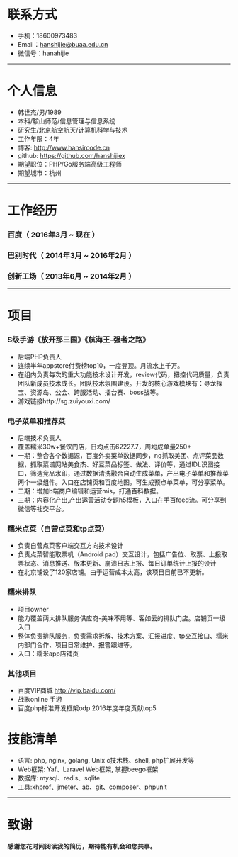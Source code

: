 # 联系方式
- 手机：18600973483
- Email：hanshijie@buaa.edu.cn
- 微信号：hanahijie

---
# 个人信息

 - 韩世杰/男/1989 
 - 本科/鞍山师范/信息管理与信息系统
 - 研究生/北京航空航天/计算机科学与技术
 - 工作年限：4年
 - 博客: http://www.hansircode.cn
 - github: https://github.com/hanshijiex
 - 期望职位：PHP/Go服务端高级工程师
 - 期望城市：杭州

---

# 工作经历

### 百度（ 2016年3月 ~ 现在 ）
### 巴别时代（ 2014年3月 ~ 2016年2月 ）
### 创新工场（ 2013年6月 ~ 2014年2月 ）

---

# 项目

### S级手游《放开那三国》《航海王-强者之路》
* 后端PHP负责人
* 连续半年appstore付费榜top10，一度登顶。月流水上千万。
* 在组内负责每次的重大功能技术设计开发，review代码，把控代码质量，负责团队新成员技术成长。团队技术氛围建设。开发的核心游戏模块有：寻龙探宝、资源岛、公会、跨服活动、擂台赛、boss战等。
* 游戏链接http://sg.zuiyouxi.com/

### 电子菜单和推荐菜
* 后端技术负责人
* 覆盖糯米30w+餐饮门店，日均点击62227.7，周均成单量250+
* 一期：整合各个数据源，百度外卖菜单数据同步，ng抓取美团、点评菜品数据，抓取菜谱网站美食杰、好豆菜品标签、做法、评价等，通过IDL识图接口，筛选竞品水印，通过数据清洗融合自动生成菜单，产出电子菜单和推荐菜两个一级组件。入口在店铺页和百度地图。可生成预点单菜单，可分享菜单。
* 二期：增加b端商户编辑和运营mis，打通百科数据。
* 三期：内容化产出,产出运营活动专题h5模板，入口在手百feed流。可分享到微信等社交平台。

### 糯米点菜（自营点菜和tp点菜）
* 负责自营点菜客户端交互方向技术设计
* 负责点菜智能取票机（Android pad）交互设计，包括广告位、取票、上报取票状态、消息推送、版本更新、崩溃日志上报、每日订单统计上报的设计
* 在北京铺设了120家店铺。由于运营成本太高，该项目目前已不更新。

### 糯米排队
* 项目owner
* 能力覆盖两大排队服务供应商-美味不用等、客如云的排队门店。店铺页一级入口
* 整体负责排队服务，负责需求拆解、技术方案、汇报进度、tp交互接口、糯米内部门合作、项目日常维护、报警跟进等。
* 入口：糯米app店铺页

### 其他项目
* 百度VIP商城 http://vip.baidu.com/
* 战歌online 手游
* 百度php标准开发框架odp 2016年度年度贡献top5

# 技能清单

* 语言: php, nginx, golang, Unix c技术栈、shell, php扩展开发等
* Web框架: Yaf、Laravel Web框架, 掌握beego框架
* 数据库: mysql、redis、sqlite
* 工具:xhprof、jmeter、ab、git、composer、phpunit
 
---

# 致谢
#### 感谢您花时间阅读我的简历，期待能有机会和您共事。

